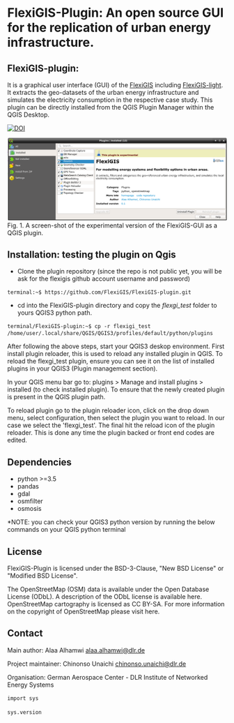 # FlexiGIS-Plugin: An open source GUI for the replication of urban energy infrastructure.


## FlexiGIS-plugin: 

It is a graphical user interface (GUI) of the [FlexiGIS](https://github.com/FlexiGIS) including [FlexiGIS-light](https://github.com/FlexiGIS/FlexiGIS_light). It extracts the geo-datasets of the urban energy infrastructure and simulates the electricity consumption in the respective case study. This plugin can be directly installed from the QGIS Plugin Manager within the QGIS Desktop.

[![DOI](https://zenodo.org/badge/DOI/10.5281/zenodo.4497218.svg)](https://doi.org/10.5281/zenodo.4497218)

![FlexiGIS Simulated Energy_requirements](flexigis_plugin/help/source/image1.png)
Fig. 1. A screen-shot of the experimental version of the FlexiGIS-GUI as a QGIS plugin.

## Installation: testing the plugin on Qgis

- Clone the plugin repository (since the repo is not public yet, you will be ask for the flexigis github account username and password)

```console
terminal:~$ https://github.com/FlexiGIS/FlexiGIS-plugin.git
```

- cd into the FlexiGIS-plugin directory and copy the  *flexgi_test* folder to yours QGIS3 python path.

``` 
terminal/FlexiGIS-plugin:~$ cp -r flexigi_test /home/user/.local/share/QGIS/QGIS3/profiles/default/python/plugins
```

After following the above steps, start your QGIS3 deskop environment. First install plugin reloader, this is used to reload any installed plugin in QGIS. To reload the flexgi_test plugin, ensure you can see it on the list of installed plugins in your QGIS3 (Plugin management section).

In your QGIS menu bar go to: plugins > Manage and install plugins > installed (to check installed plugin). To ensure that the newly created plugin is present in the QGIS plugin path.

To reload plugin go to the plugin reloader icon, click on the drop down menu, select configuration, then select the plugin you want to reload. In our case we select the 'flexgi_test'. The final hit the reload icon of the plugin reloader. This is done any time the plugin backed or front end codes are edited.

## Dependencies

- python >=3.5
- pandas
- gdal 
- osmfilter
- osmosis

*NOTE: you can check your QGIS3 python version by running the below commands on your QGIS python terminal

## License

FlexiGIS-Plugin is licensed under the BSD-3-Clause, "New BSD License" or "Modified BSD License".

The OpenStreetMap (OSM) data is available under the Open Database License (ODbL). A description of the ODbL license is available here. OpenStreetMap cartography is licensed as CC BY-SA. For more information on the copyright of OpenStreetMap please visit here.

## Contact

Main author: Alaa Alhamwi alaa.alhamwi@dlr.de

Project maintainer: Chinonso Unaichi chinonso.unaichi@dlr.de

Organisation: German Aerospace Center - DLR Institute of Networked Energy Systems

````
import sys

sys.version
````
